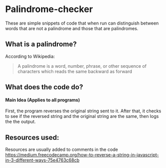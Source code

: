 # Palindrome-checker
   These are simple snippets of code that when run can distinguish between words that are not a palindrome and those that are palindromes.
## What is a palindrome?
According to Wikipedia:
> A palindrome is a word, number, phrase, or other sequence of characters which reads the same backward as forward
## What does the code do?
#### Main Idea (Applies to all programs)
   First, the program reverses the original string sent to it. After that, it checks to see if the reversed string and the original string are the same, then logs the the output.
## Resources used:
   Resources are usually added to comments in the code
  https://medium.freecodecamp.org/how-to-reverse-a-string-in-javascript-in-3-different-ways-75e4763c68cb
